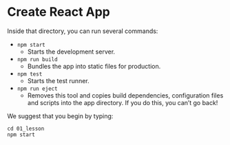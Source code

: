 # Create React App

Inside that directory, you can run several commands:

- ```npm start```
	- Starts the development server.
- ```npm run build```
	- Bundles the app into static files for production.
- ```npm test```
	- Starts the test runner.
- ```npm run eject```
	- Removes this tool and copies build dependencies, configuration files and scripts into the app directory. If you do this, you can’t go back!

We suggest that you begin by typing:

```
cd 01_lesson
npm start
```
